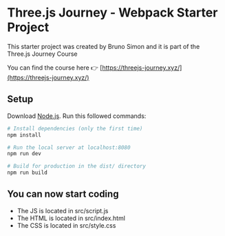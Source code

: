 # Three.js Journey - Webpack Starter Project
This starter project was created by Bruno Simon and it is part of the Three.js Journey Course

You can find the course here 👉 [https://threejs-journey.xyz/](https://threejs-journey.xyz/)

## Setup
Download [Node.js](https://nodejs.org/en/download/).
Run this followed commands:

``` bash
# Install dependencies (only the first time)
npm install

# Run the local server at localhost:8080
npm run dev

# Build for production in the dist/ directory
npm run build
```

## You can now start coding

- The JS is located in src/script.js
- The HTML is located in src/index.html
- The CSS is located in src/style.css
